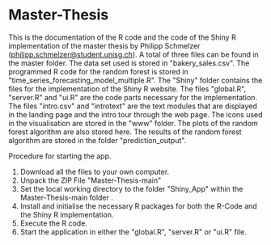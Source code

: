 # Master-Thesis

This is the documentation of the R code and the code of the Shiny R implementation of the master thesis by Philipp Schmelzer (philipp.schmelzer@student.unisg.ch).
A total of three files can be found in the master folder. The data set used is stored in "bakery_sales.csv". The programmed R code for the random forest is stored in "time_series_forecasting_model_multiple.R". The "Shiny" folder contains the files for the implementation of the Shiny R website. The files "global.R", "server.R" and "ui.R" are the code parts necessary for the implementation. The files "intro.csv" and "introtext" are the text modules that are displayed in the landing page and the intro tour through the web page. The icons used in the visualisation are stored in the "www" folder. The plots of the random forest algorithm are also stored here. The results of the random forest algorithm are stored in the folder "prediction_output".

Procedure for starting the app.
1. Download all the files to your own computer.
2. Unpack the ZIP File "Master-Thesis-main"
3. Set the local working directory to the folder "Shiny_App" within the Master-Thesis-main folder .
4. Install and initialise the necessary R packages for both the R-Code and the Shiny R implementation.
5. Execute the R code.
6. Start the application in either the "global.R", "server.R" or "ui.R" file.
